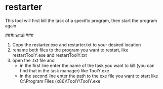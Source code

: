 restarter
============

This tool will first kill the task of a specific program, then start the program again

###Install###
1. Copy the restarter.exe and restarter.txt to your desired location
2. rename both files to the program you want to restart, like restartToolY.exe and restartToolY.txt
3. open the .txt file and 
	* in the first line enter the name of the task you want to kill (you can find that in the task manager) like ToolY.exe
	* in the second line enter the path to the exe file you want to start like C:\Program Files (x86)\ToolY\ToolY.exe


